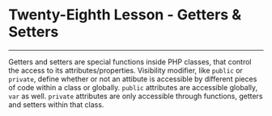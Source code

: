 # Twenty-Eighth Lesson - Getters & Setters
---
Getters and setters are special functions inside PHP classes, that control the access to its attributes/properties. Visibility modifier, like `public` or `private`, define whether or not an attibute is accessible by different pieces of code within a class or globally. `public` attributes are accessible globally, `var` as well. `private` attributes are only accessible through functions, getters and setters within that class.